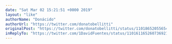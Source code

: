 ```yaml
---
date: "Sat Mar 02 15:21:51 +0000 2019"
layout: "like"
authorName: "Donácido"
authorUrl: "https://twitter.com/donatobellitti"
originalPost: "https://twitter.com/donatobellitti/status/1101865205565452288"
inReplyTo: "https://twitter.com/1DavidFuentes/status/1101611652607369216"
---
```

